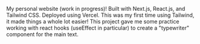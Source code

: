 My personal website (work in progress)!
Built with Next.js, React.js, and Tailwind CSS. Deployed using Vercel. 
This was my first time using Tailwind, it made things a whole lot easier!
This project gave me some practice working with react hooks (useEffect in particular) to create a "typewriter" component for the main text. 
